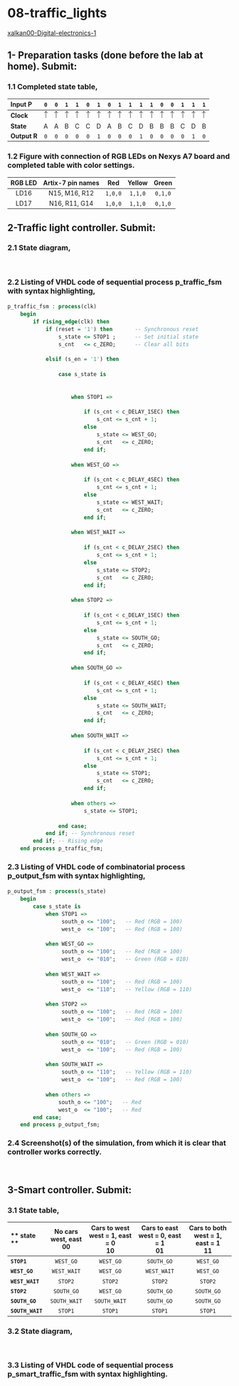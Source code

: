 # 08-traffic_lights
[xalkan00-Digital-electronics-1](https://github.com/xalkan00/Digital-electronics-1)

## 1- Preparation tasks (done before the lab at home). Submit:

### 1.1 Completed state table,

| **Input P** | `0` | `0` | `1` | `1` | `0` | `1` | `0` | `1` | `1` | `1` | `1` | `0` | `0` | `1` | `1` | `1` |
| :-- | :-: | :-: | :-: | :-: | :-: | :-: | :-: | :-: | :-: | :-: | :-: | :-: | :-: | :-: | :-: | :-: |
| **Clock** | ![rising](Image/eq_uparrow.png) | ![rising](Image/eq_uparrow.png) | ![rising](Image/eq_uparrow.png) | ![rising](Image/eq_uparrow.png) | ![rising](Image/eq_uparrow.png) | ![rising](Image/eq_uparrow.png) | ![rising](Image/eq_uparrow.png) | ![rising](Image/eq_uparrow.png) | ![rising](Image/eq_uparrow.png) | ![rising](Image/eq_uparrow.png) | ![rising](Image/eq_uparrow.png) | ![rising](Image/eq_uparrow.png) | ![rising](Image/eq_uparrow.png) | ![rising](Image/eq_uparrow.png) | ![rising](Image/eq_uparrow.png) | ![rising](Image/eq_uparrow.png) |
| **State** | A | A | B | C | C | D | A | B | C | D | B | B | B | C | D | B |
| **Output R** | `0` | `0` | `0` | `0` | `0` | `1` | `0` | `0` | `0` | `1` | `0` | `0` | `0` | `0` | `1` | `0` |

### 1.2 Figure with connection of RGB LEDs on Nexys A7 board and completed table with color settings.

| **RGB LED** | **Artix-7 pin names** | **Red** | **Yellow** | **Green** |
| :-: | :-: | :-: | :-: | :-: |
| LD16 | N15, M16, R12 | `1,0,0` | `1,1,0` | `0,1,0` |
| LD17 | N16, R11, G14 | `1,0,0` | `1,1,0` | `0,1,0` |


## 2-Traffic light controller. Submit:
### 2.1 State diagram,
<img src="   " />

### 2.2 Listing of VHDL code of sequential process p_traffic_fsm with syntax highlighting,
``` VHDL
p_traffic_fsm : process(clk)
    begin
        if rising_edge(clk) then
            if (reset = '1') then       -- Synchronous reset
                s_state <= STOP1 ;      -- Set initial state
                s_cnt   <= c_ZERO;      -- Clear all bits

            elsif (s_en = '1') then

                case s_state is


                    when STOP1 =>
                       
                        if (s_cnt < c_DELAY_1SEC) then
                            s_cnt <= s_cnt + 1;
                        else                           
                            s_state <= WEST_GO;                           
                            s_cnt   <= c_ZERO;
                        end if;

                    when WEST_GO =>

                        if (s_cnt < c_DELAY_4SEC) then
                            s_cnt <= s_cnt + 1;
                        else                          
                            s_state <= WEST_WAIT;                          
                            s_cnt   <= c_ZERO;
                        end if;

                    when WEST_WAIT =>

                        if (s_cnt < c_DELAY_2SEC) then
                            s_cnt <= s_cnt + 1;
                        else                           
                            s_state <= STOP2;                           
                            s_cnt   <= c_ZERO;
                        end if;
                        
                    when STOP2 =>

                        if (s_cnt < c_DELAY_1SEC) then
                            s_cnt <= s_cnt + 1;
                        else                           
                            s_state <= SOUTH_GO;                           
                            s_cnt   <= c_ZERO;
                        end if;

                    when SOUTH_GO =>

                        if (s_cnt < c_DELAY_4SEC) then
                            s_cnt <= s_cnt + 1;
                        else                            
                            s_state <= SOUTH_WAIT;                           
                            s_cnt   <= c_ZERO;
                        end if;
                        
                    when SOUTH_WAIT =>

                        if (s_cnt < c_DELAY_2SEC) then
                            s_cnt <= s_cnt + 1;
                        else                          
                            s_state <= STOP1;                           
                            s_cnt   <= c_ZERO;
                        end if;                        
                                                                                             
                    when others =>
                        s_state <= STOP1;

                end case;
            end if; -- Synchronous reset
        end if; -- Rising edge
    end process p_traffic_fsm;
```
### 2.3 Listing of VHDL code of combinatorial process p_output_fsm with syntax highlighting,
``` VHDL
p_output_fsm : process(s_state)
    begin
        case s_state is
            when STOP1 =>
                 south_o <= "100";   -- Red (RGB = 100)
                 west_o  <= "100";   -- Red (RGB = 100)
                 
            when WEST_GO =>
                 south_o <= "100";   -- Red (RGB = 100)
                 west_o  <= "010";   -- Green (RGB = 010)
                                  
            when WEST_WAIT =>
                 south_o <= "100";   -- Red (RGB = 100)
                 west_o  <= "110";   -- Yellow (RGB = 110)
                 
            when STOP2 =>
                 south_o <= "100";   -- Red (RGB = 100)
                 west_o  <= "100";   -- Red (RGB = 100)
                 
            when SOUTH_GO =>
                 south_o <= "010";   -- Green (RGB = 010)
                 west_o  <= "100";   -- Red (RGB = 100)
                 
            when SOUTH_WAIT =>
                 south_o <= "110";   -- Yellow (RGB = 110)
                 west_o  <= "100";   -- Red (RGB = 100)
                                
            when others =>
                south_o <= "100";   -- Red
                west_o  <= "100";   -- Red
        end case;
    end process p_output_fsm;
```
### 2.4 Screenshot(s) of the simulation, from which it is clear that controller works correctly.

<img src="   " />

## 3-Smart controller. Submit:

### 3.1 State table,

| **  state ** | No cars <br />west, east <br /> 00  | Cars to west<br />west = 1, east = 0 <br /> 10 | Cars to east<br />west = 0, east = 1 <br /> 01 | Cars to both<br />west = 1, east = 1 <br /> 11 |
| :-- | :-: | :-: | :-: | :-: |
| **`STOP1`**  | `WEST_GO` | `WEST_GO` | `SOUTH_GO` | `WEST_GO` |
| **`WEST_GO`** | `WEST_WAIT` | ``WEST_GO`` | `WEST_WAIT` | ``WEST_GO`` |
| **`WEST_WAIT`** | ``STOP2`` | `STOP2` | ``STOP2`` | ``STOP2`` |
| **`STOP2`**  | `SOUTH_GO` | `WEST_GO` | `SOUTH_GO` | ``SOUTH_GO`` |
| **`SOUTH_GO`** | `SOUTH_WAIT` | `SOUTH_WAIT` | `SOUTH_GO` | ```SOUTH_GO``` |
| **`SOUTH_WAIT`** | `STOP1` | `STOP1` | `STOP1` | ``STOP1`` |

### 3.2 State diagram,

<img src="   " />

### 3.3 Listing of VHDL code of sequential process p_smart_traffic_fsm with syntax highlighting.

``` VHDL

```

